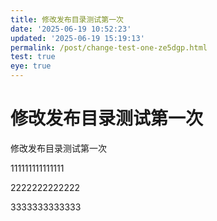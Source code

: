 ```yaml
---
title: 修改发布目录测试第一次
date: '2025-06-19 10:52:23'
updated: '2025-06-19 15:19:13'
permalink: /post/change-test-one-ze5dgp.html
test: true
eye: true
---
```




# 修改发布目录测试第一次

修改发布目录测试第一次

111111111111111

2222222222222

3333333333333

‍
